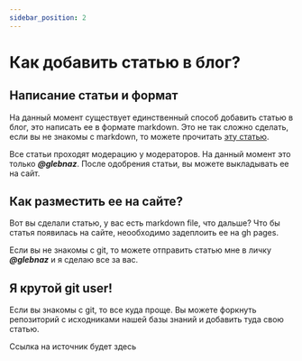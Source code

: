 ```yaml
---
sidebar_position: 2
---
```


# Как добавить статью в блог? 

## Написание статьи и формат

На данный момент существует единственный способ добавить статью в блог, это написать ее в формате markdown.
Это не так сложно сделать, если вы не знакомы с markdown, то можете прочитать [эту статью](https://www.markdownguide.org/basic-syntax/).

Все статьи проходят модерацию у модераторов. На данный момент это только **_@glebnaz_**. После одобрения статьи, вы можете выкладывать ее на сайт. 

## Как разместить ее на сайте? 

Вот вы сделали статью, у вас есть markdown file, что дальше? Что бы статья появилась на сайте, неообходимо задеплоить ее на gh pages.

Если вы не знакомы с git, то можете отправить статью мне в личку **_@glebnaz_** и я сделаю все за вас. 

## Я крутой git user! 

Если вы знакомы с git, то все куда проще. Вы можете форкнуть репозиторий с исходниками нашей базы знаний и добавить туда свою статью.

Ссылка на источник будет здесь